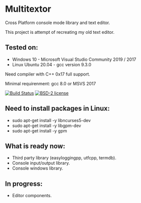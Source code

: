 # Multitextor
Cross Platform console mode library and text editor.

This project is attempt of recreating my old text editor.

## Tested on:
 - Windows 10 - Microsoft Visual Studio Community 2019 / 2017
 - Linux Ubuntu 20.04 - gcc version 9.3.0

Need compiler with C++ 0x17 full support.

Minimal requirenment: gcc 8.0 or MSVS 2017

[![Build Status](https://travis-ci.org/vikonix/multitextor.svg?branch=main)][travis]
[![BSD-2 license](https://img.shields.io/github/license/vikonix/multitextor)][license]

[travis]: https://travis-ci.org/vikonix/multitextor
[license]: https://github.com/vikonix/multitextor/blob/main/LICENSE

## Need to install packages in Linux:
 - sudo apt-get install -y libncurses5-dev
 - sudo apt-get install -y libgpm-dev
 - sudo apt-get install -y gpm
 
## What is ready now:
 - Third party library (easyloggingpp, utfcpp, termdb).
 - Console input/output library.
 - Console windows library.
 
## In progress:
 - Editor components.
